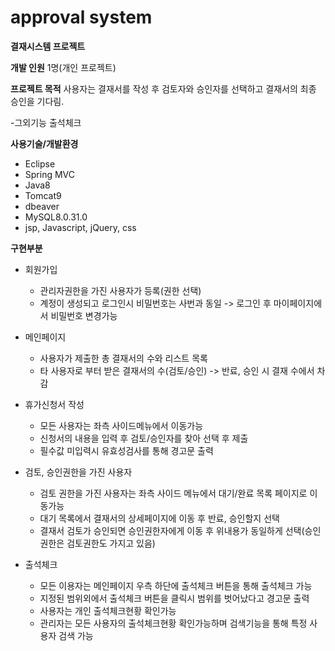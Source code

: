 # approval system

**결재시스템 프로젝트**

**개발 인원**
1명(개인 프로젝트)


**프로젝트 목적**
사용자는 결재서를 작성 후 검토자와 승인자를 선택하고 결재서의 최종 승인을 기다림.

-그외기능
출석체크

**사용기술/개발환경**
* Eclipse
* Spring MVC
* Java8
* Tomcat9
* dbeaver
* MySQL8.0.31.0
* jsp, Javascript, jQuery, css


**구현부분**
* 회원가입
  * 관리자권한을 가진 사용자가 등록(권한 선택)
  * 계정이 생성되고 로그인시 비밀번호는 사번과 동일 -> 로그인 후 마이페이지에서 비밀번호 변경가능

* 메인페이지
  * 사용자가 제출한 총 결재서의 수와 리스트 목록
  * 타 사용자로 부터 받은 결재서의 수(검토/승인) -> 반료, 승인 시 결재 수에서 차감

* 휴가신청서 작성
  * 모든 사용자는 좌측 사이드메뉴에서 이동가능
  * 신청서의 내용을 입력 후 검토/승인자를 찾아 선택 후 제출
  * 필수값 미입력시 유효성검사를 통해 경고문 출력
  
* 검토, 승인권한을 가진 사용자
  * 검토 권한을 가진 사용자는 좌측 사이드 메뉴에서 대기/완료 목록 페이지로 이동가능
  * 대기 목록에서 결재서의 상세페이지에 이동 후 반료, 승인할지 선택
  * 결재서 검토가 승인되면 승인권한자에게 이동 후 위내용가 동일하게 선택(승인권한은 검토권한도 가지고 있음)
 
* 출석체크
  * 모든 이용자는 메인페이지 우측 하단에 출석체크 버튼을 통해 출석체크 가능
  * 지정된 범위외에서 출석체크 버튼을 클릭시 범위를 벗어났다고 경고문 출력
  * 사용자는 개인 출석체크현황 확인가능
  * 관리자는 모든 사용자의 출석체크현황 확인가능하며 검색기능을 통해 특정 사용자 검색 가능
  

